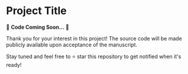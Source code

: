 # Project Title

🚧 **Code Coming Soon...** 🚧

Thank you for your interest in this project! The source code will be made publicly available upon acceptance of the manuscript.

Stay tuned and feel free to ⭐ star this repository to get notified when it's ready!
